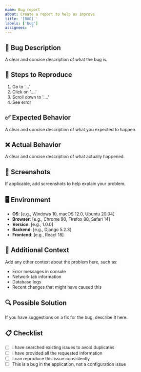 ```yaml
---
name: Bug report
about: Create a report to help us improve
title: '[BUG] '
labels: ['bug']
assignees: ''
---
```


## 🐛 Bug Description
A clear and concise description of what the bug is.

## 🔄 Steps to Reproduce
1. Go to '...'
2. Click on '....'
3. Scroll down to '....'
4. See error

## ✅ Expected Behavior
A clear and concise description of what you expected to happen.

## ❌ Actual Behavior
A clear and concise description of what actually happened.

## 📸 Screenshots
If applicable, add screenshots to help explain your problem.

## 🖥️ Environment
- **OS**: [e.g., Windows 10, macOS 12.0, Ubuntu 20.04]
- **Browser**: [e.g., Chrome 90, Firefox 88, Safari 14]
- **Version**: [e.g., 1.0.0]
- **Backend**: [e.g., Django 5.2.3]
- **Frontend**: [e.g., React 18]

## 📝 Additional Context
Add any other context about the problem here, such as:
- Error messages in console
- Network tab information
- Database logs
- Recent changes that might have caused this

## 🔍 Possible Solution
If you have suggestions on a fix for the bug, describe it here.

## 📋 Checklist
- [ ] I have searched existing issues to avoid duplicates
- [ ] I have provided all the requested information
- [ ] I can reproduce this issue consistently
- [ ] This is a bug in the application, not a configuration issue 